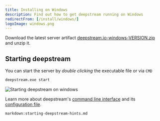 ```yaml
---
title: Installing on Windows
description: Find out how to get deepstream running on Windows
redirectFrom: [/install/windows/]
logoImage: windows.png
---
```


Download the latest server artifact [deepstream.io-windows-VERSION.zip](https://github.com/deepstreamIO/deepstream.io/releases) and unzip it.

## Starting deepstream
You can start the server by _double clicking_ the executable file or via `CMD`

```bash
deepstream.exe start
```

![Starting deepstream on windows](/img/tutorials/01-install/deepstream-v4.png)

Learn more about deepstream's [command line interface](/docs/server/command-line-interface/) and its [configuration file](/docs/server/configuration/).

`markdown:starting-deepstream-hints.md`
